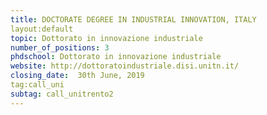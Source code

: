 ```yaml
---
title: DOCTORATE DEGREE IN INDUSTRIAL INNOVATION, ITALY
layout:default
topic: Dottorato in innovazione industriale
number_of_positions: 3
phdschool: Dottorato in innovazione industriale
website: http://dottoratoindustriale.disi.unitn.it/
closing_date:  30th June, 2019
tag:call_uni
subtag: call_unitrento2
---
```

